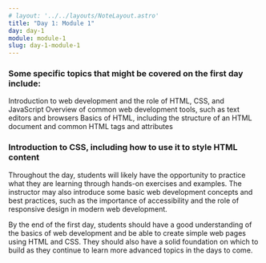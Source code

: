 ```yaml
---
# layout: '../../layouts/NoteLayout.astro'
title: "Day 1: Module 1"
day: day-1
module: module-1
slug: day-1-module-1
---
```


### Some specific topics that might be covered on the first day include:

Introduction to web development and the role of HTML, CSS, and JavaScript
Overview of common web development tools, such as text editors and browsers
Basics of HTML, including the structure of an HTML document and common HTML tags and attributes

### Introduction to CSS, including how to use it to style HTML content

Throughout the day, students will likely have the opportunity to practice what they are learning through hands-on exercises and examples. The instructor may also introduce some basic web development concepts and best practices, such as the importance of accessibility and the role of responsive design in modern web development.

By the end of the first day, students should have a good understanding of the basics of web development and be able to create simple web pages using HTML and CSS. They should also have a solid foundation on which to build as they continue to learn more advanced topics in the days to come.